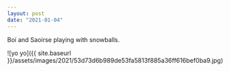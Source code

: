 ```yaml
---
layout: post
date: "2021-01-04"
---
```


Boí and Saoirse playing with snowballs.

![yo yo]({{ site.baseurl }}/assets/images/2021/53d73d6b989de53fa5813f885a36ff616bef0ba9.jpg)
